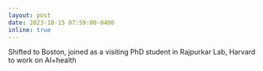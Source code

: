 ```yaml
---
layout: post
date: 2023-10-15 07:59:00-0400
inline: true
---
```


Shifted to Boston, joined as a visiting PhD student in Rajpurkar Lab, Harvard to work on AI+health